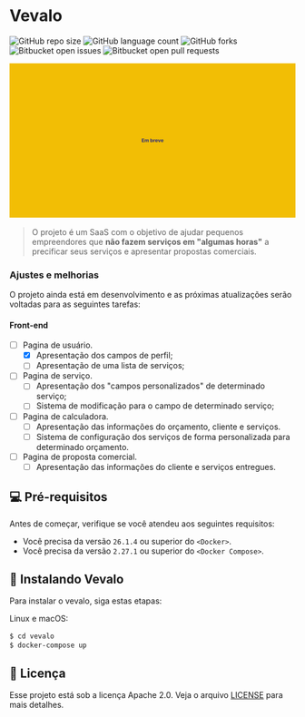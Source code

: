 # Vevalo

![GitHub repo size](https://img.shields.io/github/repo-size/victorhdsp/vevalo?style=for-the-badge)
![GitHub language count](https://img.shields.io/github/languages/count/victorhdsp/vevalo?style=for-the-badge)
![GitHub forks](https://img.shields.io/github/forks/victorhdsp/vevalo?style=for-the-badge)
![Bitbucket open issues](https://img.shields.io/bitbucket/issues/victorhdsp/vevalo?style=for-the-badge)
![Bitbucket open pull requests](https://img.shields.io/bitbucket/pr-raw/victorhdsp/vevalo?style=for-the-badge)

<img src="./readme-hero.png" alt="Fundo completamente laranja com uma letra em Azul escuro dizendo 'Em Breve'">

> O projeto é um SaaS com o objetivo de ajudar pequenos empreendores que **não fazem serviços em "algumas horas"** a precificar seus serviços e apresentar propostas comerciais.

### Ajustes e melhorias

O projeto ainda está em desenvolvimento e as próximas atualizações serão voltadas para as seguintes tarefas:

#### Front-end

- [ ] Pagina de usuário.
    - [x] Apresentação dos campos de perfil;
    - [ ] Apresentação de uma lista de serviços;
- [ ] Pagina de serviço.
    - [ ] Apresentação dos "campos personalizados" de determinado serviço;
    - [ ] Sistema de modificação para o campo de determinado serviço;
- [ ] Pagina de calculadora.
    - [ ] Apresentação das informações do orçamento, cliente e serviços.
    - [ ] Sistema de configuração dos serviços de forma personalizada para determinado orçamento.
- [ ] Pagina de proposta comercial.
    - [ ] Apresentação das informações do cliente e serviços entregues.

## 💻 Pré-requisitos

Antes de começar, verifique se você atendeu aos seguintes requisitos:

- Você precisa da versão `26.1.4` ou superior do `<Docker>`.
- Você precisa da versão `2.27.1` ou superior do `<Docker Compose>`.

## 🚀 Instalando Vevalo

Para instalar o vevalo, siga estas etapas:

Linux e macOS:

```
$ cd vevalo
$ docker-compose up
```

## 📝 Licença

Esse projeto está sob a licença Apache 2.0. Veja o arquivo [LICENSE](LICENSE) para mais detalhes.